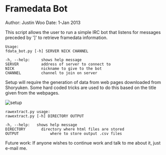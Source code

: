 Framedata Bot
=============

Author: Justin Woo
Date: 1-Jan 2013

This script allows the user to run a simple IRC bot that listens for messages preceded by ']' to retrieve framedata information.

```
Usage:
fdata_bot.py [-h] SERVER NICK CHANNEL

-h, --help:     shows help message
SERVER          address of server to connect to
NICK            nickname to give to the bot
CHANNEL         channel to join on server
```

Setup will require the generation of data from web pages downloaded from Shoryuken. Some hard coded tricks are used to do this based on the title given from the webpages.

![setup](http://i.imgur.com/0Pmjs.png)

```
rawextract.py usage:
rawextract.py [-h] DIRECTORY OUTPUT

-h, --help:   shows help message
DIRECTORY  		directory where html files are stored
OUTPUT  			where to store output .csv files
```

Future work:
If anyone wishes to continue work and talk to me about it, just e-mail me.
